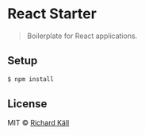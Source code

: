 # React Starter

> Boilerplate for React applications.

## Setup

```bash
$ npm install
```

## License

MIT © [Richard Käll](https://richardkall.se)
